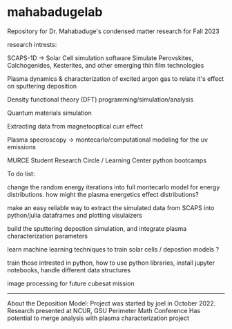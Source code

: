 # mahabadugelab
Repository for Dr. Mahabaduge's condensed matter research for Fall 2023


research intrests:

SCAPS-1D -> Solar Cell simulation software
Simulate Perovskites, Calchogenides, Kesterites, and other emerging thin film technologies

Plasma dynamics & characterization of excited argon gas to relate it's effect on sputtering deposition

Density functional theory (DFT) programming/simulation/analysis

Quantum materials simulation

Extracting data from magnetooptical curr effect

Plasma specroscopy -> montecarlo/computational modeling for the uv emissions

MURCE Student Research Circle / Learning Center python bootcamps


To do list:

change the random energy iterations into full montecarlo model for energy distributions. how might the plasma energetics effect distributions?

make an easy reliable way to extract the simulated data from SCAPS into python/julia dataframes and plotting visulaizers

build the sputtering depostion simulation, and integrate plasma characterization parameters

learn machine learning techniques to train solar cells / depostion models ?

train those intrested in python, how to use python libraries, install jupyter notebooks, handle different data structures

image processing for future cubesat mission

________________________________________________________________________________________________________________________


About the Deposition Model:
Project was started by joel in October 2022. Research presented at NCUR, GSU Perimeter Math Conference
Has potential to merge analysis with plasma characterization project
